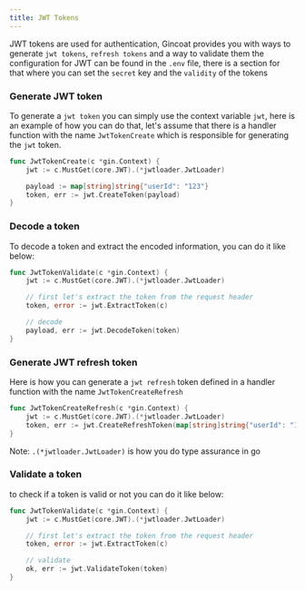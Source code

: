 ```yaml
---
title: JWT Tokens
---
```


JWT tokens are used for authentication, Gincoat provides you with ways to generate `jwt tokens`, `refresh tokens` and a way to validate them
the configuration for JWT can be found in the `.env` file, there is a section for that where you can set the `secret` key and the `validity` of the tokens

### Generate JWT token
To generate a `jwt token` you can simply use the context variable `jwt`, here is an example of how you can do that, let's assume that there is a handler function with the name `JwtTokenCreate` which is responsible for generating the `jwt` token.
```go
func JwtTokenCreate(c *gin.Context) {
	jwt := c.MustGet(core.JWT).(*jwtloader.JwtLoader)

	payload := map[string]string{"userId": "123"}
	token, err := jwt.CreateToken(payload)
}
```

### Decode a token
To decode a token and extract the encoded information, you can do it like below:
```go
func JwtTokenValidate(c *gin.Context) {
	jwt := c.MustGet(core.JWT).(*jwtloader.JwtLoader)

	// first let's extract the token from the request header
	token, error := jwt.ExtractToken(c)

	// decode
	payload, err := jwt.DecodeToken(token)
}
```


### Generate JWT refresh token
Here is how you can generate a `jwt refresh` token defined in a handler function with the name `JwtTokenCreateRefresh`
```go
func JwtTokenCreateRefresh(c *gin.Context) {
	jwt := c.MustGet(core.JWT).(*jwtloader.JwtLoader)
	token, err := jwt.CreateRefreshToken(map[string]string{"userId": "123"})
}
```
Note:
`.(*jwtloader.JwtLoader)` is how you do type assurance in go

### Validate a token
to check if a token is valid or not you can do it like below: 
```go
func JwtTokenValidate(c *gin.Context) {
	jwt := c.MustGet(core.JWT).(*jwtloader.JwtLoader)

	// first let's extract the token from the request header
	token, error := jwt.ExtractToken(c)

	// validate
	ok, err := jwt.ValidateToken(token)
}
```
